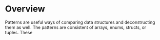 # Overview
Patterns are useful ways of comparing data structures and deconstructing them as well. The patterns are consistent of arrays, enums, structs, or tuples. These 
